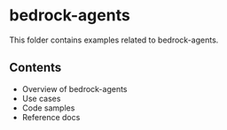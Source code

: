 # bedrock-agents

This folder contains examples related to bedrock-agents.

## Contents

- Overview of bedrock-agents
- Use cases
- Code samples
- Reference docs
